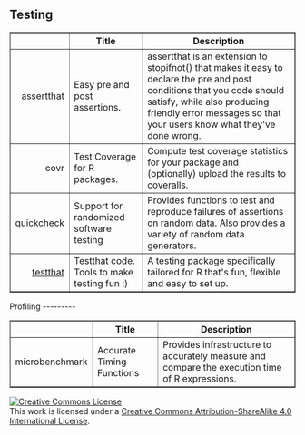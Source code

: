 Testing
-------

<!-- html table generated in R 3.1.2 by xtable 1.7-4 package -->
<!-- Sat Jan 24 21:01:30 2015 -->
<table border=1>
<tr> <th>  </th> <th> 
Title
</th> <th> 
Description
</th>  </tr>
  <tr> <td align="right"> 
assertthat
</td> <td> 
Easy pre and post assertions.
</td> <td> 
assertthat is an extension to stopifnot() that makes it easy to declare
the pre and post conditions that you code should satisfy, while also
producing friendly error messages so that your users know what they've
done wrong.
</td> </tr>
  <tr> <td align="right"> 
covr
</td> <td> 
Test Coverage for R packages.
</td> <td> 
Compute test coverage statistics for your package and (optionally)
upload the results to coveralls.
</td> </tr>
  <tr> <td align="right"> 
<a href="https://github.com/RevolutionAnalytics/quickcheck">quickcheck</a>
</td> <td> 
Support for randomized software testing
</td> <td> 
Provides functions to test and reproduce failures of assertions on
random data. Also provides a variety of random data generators.
</td> </tr>
  <tr> <td align="right"> 
<a href="https://github.com/hadley/testthat">testthat</a>
</td> <td> 
Testthat code. Tools to make testing fun :)
</td> <td> 
A testing package specifically tailored for R that's fun, flexible and
easy to set up.
</td> </tr>
   
<a name=viewname></a>
</table>
Profiling
---------

<!-- html table generated in R 3.1.2 by xtable 1.7-4 package -->
<!-- Sat Jan 24 21:01:30 2015 -->
<table border=1>
<tr> <th>  </th> <th> 
Title
</th> <th> 
Description
</th>  </tr>
  <tr> <td align="right"> 
microbenchmark
</td> <td> 
Accurate Timing Functions
</td> <td> 
Provides infrastructure to accurately measure and compare the execution
time of R expressions.
</td> </tr>
   
<a name=viewname></a>
</table>



<a rel="license" href="http://creativecommons.org/licenses/by-sa/4.0/"><img alt="Creative Commons License" style="border-width:0" src="https://i.creativecommons.org/l/by-sa/4.0/80x15.png" /></a><br />This
work is licensed under a
<a rel="license" href="http://creativecommons.org/licenses/by-sa/4.0/">Creative
Commons Attribution-ShareAlike 4.0 International License</a>.

